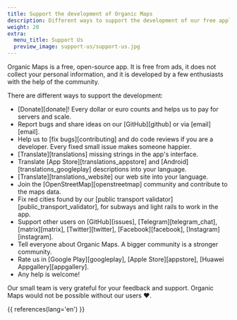 ```yaml
---
title: Support the development of Organic Maps
description: Different ways to support the development of our free application
weight: 20
extra:
  menu_title: Support Us
  preview_image: support-us/support-us.jpg
---
```


Organic Maps is a free, open-source app. It is free from ads, it does not collect your personal information, and it is developed by a few enthusiasts with the help of the community.

There are different ways to support the development:

- [Donate][donate]! Every dollar or euro counts and helps us to pay for servers and scale.
- Report bugs and share ideas on our [GitHub][github] or via [email][email].
- Help us to [fix bugs][contributing] and do code reviews if you are a developer. Every fixed small issue makes someone happier.
- [Translate][translations] missing strings in the app's interface.
- Translate [App Store][translations_appstore] and [Android][translations_googleplay] descriptions into your language.
- [Translate][translations_website] our web site into your language.
- Join the [OpenStreetMap][openstreetmap] community and contribute to the maps data.
- Fix red cities found by our [public transport validator][public_transport_validator], for subways and light rails to work in the app.
- Support other users on [GitHub][issues], [Telegram][telegram_chat], [matrix][matrix], [Twitter][twitter], [Facebook][facebook], [Instagram][instagram].
- Tell everyone about Organic Maps. A bigger community is a stronger community.
- Rate us in [Google Play][googleplay], [Apple Store][appstore], [Huawei Appgallery][appgallery].
- Any help is welcome!

Our small team is very grateful for your feedback and support. Organic Maps would not be possible without our users ❤️.

{{ references(lang='en') }}
